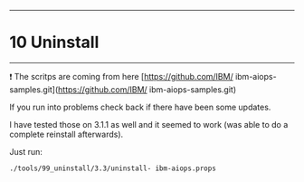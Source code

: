 ---------------------------------------------------------------
# 10 Uninstall
---------------------------------------------------------------

❗ The scritps are coming from here [https://github.com/IBM/ ibm-aiops-samples.git](https://github.com/IBM/ ibm-aiops-samples.git)

If you run into problems check back if there have been some updates.


I have tested those on 3.1.1 as well and it seemed to work (was able to do a complete reinstall afterwards).

Just run:

```
./tools/99_uninstall/3.3/uninstall- ibm-aiops.props
```





<div style="page-break-after: always;"></div>